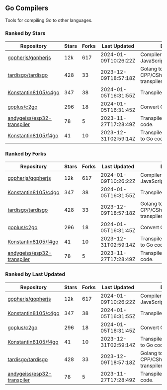 ## Go Compilers

Tools for compiling Go to other languages.

### Ranked by Stars

| Repository | Stars | Forks | Last Updated | Description | 
|------------|-------|-------|--------------|-------------|
| [gopherjs/gopherjs](https://github.com/gopherjs/gopherjs) | 12k | 617 | 2024-01-09T10:26:22Z |  Compiler from Go to JavaScript. |
| [tardisgo/tardisgo](https://github.com/tardisgo/tardisgo) | 428 | 33 | 2023-12-09T18:57:18Z |  Golang to Haxe to CPP/CSharp/Java/JavaScript transpiler. |
| [Konstantin8105/c4go](https://github.com/Konstantin8105/c4go) | 347 | 38 | 2024-01-05T16:31:55Z |  Transpile C code to Go code. |
| [goplus/c2go](https://github.com/goplus/c2go) | 296 | 18 | 2024-01-05T16:31:45Z |  Convert C code to Go code. |
| [andygeiss/esp32-transpiler](https://github.com/andygeiss/esp32-transpiler) | 78 | 5 | 2023-11-27T17:28:49Z |  Transpile Go into Arduino code. |
| [Konstantin8105/f4go](https://github.com/Konstantin8105/f4go) | 41 | 10 | 2023-12-31T02:59:14Z |  Transpile FORTRAN 77 code to Go code. |

### Ranked by Forks

| Repository | Stars | Forks | Last Updated | Description | 
|------------|-------|-------|--------------|-------------|
| [gopherjs/gopherjs](https://github.com/gopherjs/gopherjs) | 12k | 617 | 2024-01-09T10:26:22Z |  Compiler from Go to JavaScript. |
| [Konstantin8105/c4go](https://github.com/Konstantin8105/c4go) | 347 | 38 | 2024-01-05T16:31:55Z |  Transpile C code to Go code. |
| [tardisgo/tardisgo](https://github.com/tardisgo/tardisgo) | 428 | 33 | 2023-12-09T18:57:18Z |  Golang to Haxe to CPP/CSharp/Java/JavaScript transpiler. |
| [goplus/c2go](https://github.com/goplus/c2go) | 296 | 18 | 2024-01-05T16:31:45Z |  Convert C code to Go code. |
| [Konstantin8105/f4go](https://github.com/Konstantin8105/f4go) | 41 | 10 | 2023-12-31T02:59:14Z |  Transpile FORTRAN 77 code to Go code. |
| [andygeiss/esp32-transpiler](https://github.com/andygeiss/esp32-transpiler) | 78 | 5 | 2023-11-27T17:28:49Z |  Transpile Go into Arduino code. |

### Ranked by Last Updated

| Repository | Stars | Forks | Last Updated | Description | 
|------------|-------|-------|--------------|-------------|
| [gopherjs/gopherjs](https://github.com/gopherjs/gopherjs) | 12k | 617 | 2024-01-09T10:26:22Z |  Compiler from Go to JavaScript. |
| [Konstantin8105/c4go](https://github.com/Konstantin8105/c4go) | 347 | 38 | 2024-01-05T16:31:55Z |  Transpile C code to Go code. |
| [goplus/c2go](https://github.com/goplus/c2go) | 296 | 18 | 2024-01-05T16:31:45Z |  Convert C code to Go code. |
| [Konstantin8105/f4go](https://github.com/Konstantin8105/f4go) | 41 | 10 | 2023-12-31T02:59:14Z |  Transpile FORTRAN 77 code to Go code. |
| [tardisgo/tardisgo](https://github.com/tardisgo/tardisgo) | 428 | 33 | 2023-12-09T18:57:18Z |  Golang to Haxe to CPP/CSharp/Java/JavaScript transpiler. |
| [andygeiss/esp32-transpiler](https://github.com/andygeiss/esp32-transpiler) | 78 | 5 | 2023-11-27T17:28:49Z |  Transpile Go into Arduino code. |

